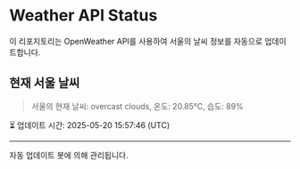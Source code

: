 
# Weather API Status

이 리포지토리는 OpenWeather API를 사용하여 서울의 날씨 정보를 자동으로 업데이트합니다.

## 현재 서울 날씨
> 서울의 현재 날씨: overcast clouds, 온도: 20.85°C, 습도: 89%

⏳ 업데이트 시간: 2025-05-20 15:57:46 (UTC)

---
자동 업데이트 봇에 의해 관리됩니다.
